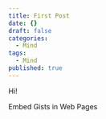 ```yaml
---
title: First Post
date: {}
draft: false
categories:
  - Mind
tags:
  - Mind
published: true
---
```


Hi!


Embed Gists in Web Pages
<script src="https://gist.github.com/YunKK/38c5c82e68b7a4e5a79801e7eacc3c39.js"></script>

